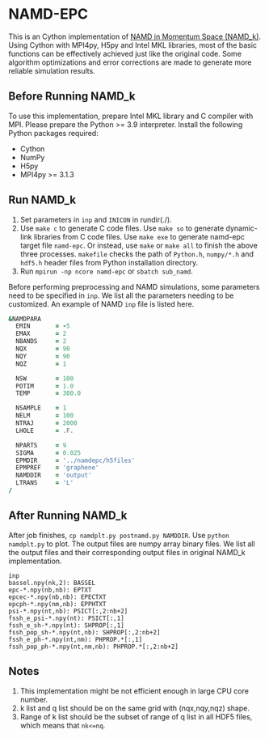 # NAMD-EPC

This is an Cython implementation of  [NAMD in Momentum Space (NAMD_k)](https://github.com/ZhenfaZheng/NAMDinMomentumSpace). Using Cython with MPI4py, H5py and Intel MKL libraries, most of the basic functions can be effectively achieved just like the original code. Some algorithm optimizations and error corrections are made to generate more reliable simulation results.

## Before Running NAMD_k

To use this implementation, prepare Intel MKL library and C compiler with MPI. Please prepare the Python >= 3.9 interpreter. Install the following Python packages required:

* Cython
* NumPy
* H5py
* MPI4py >= 3.1.3

## Run NAMD_k

1. Set parameters in `inp` and `INICON` in rundir(./).
2. Use `make c` to generate C code files.
   Use `make so` to generate dynamic-link libraries from C code files.
   Use `make exe` to generate namd-epc target file `namd-epc`.
   Or instead, use `make` or `make all` to finish the above three processes.
   `makefile` checks the path of `Python.h`, `numpy/*.h` and `hdf5.h` header files from Python installation directory.
3. Run `mpirun -np ncore namd-epc` or `sbatch sub_namd`.

Before performing preprocessing and NAMD simulations, some parameters need to be specified in `inp`. We list all the parameters needing to be customized. An example of NAMD `inp` file is listed here.

```fortran
&NAMDPARA
  EMIN       = -5
  EMAX       = 2
  NBANDS     = 2
  NQX        = 90
  NQY        = 90
  NQZ        = 1

  NSW        = 100
  POTIM      = 1.0
  TEMP       = 300.0

  NSAMPLE    = 1
  NELM       = 100
  NTRAJ      = 2000
  LHOLE      = .F.

  NPARTS     = 9
  SIGMA      = 0.025
  EPMDIR     = '../namdepc/h5files'
  EPMPREF    = 'graphene'
  NAMDDIR    = 'output'
  LTRANS     = 'L'
/
```

## After Running NAMD_k

After job finishes, `cp namdplt.py postnamd.py NAMDDIR`. Use `python namdplt.py` to plot.
The output files are numpy array binary files. We list all the output files and their corresponding output files in original NAMD_k implementation.

```
inp
bassel.npy(nk,2): BASSEL
epc-*.npy(nb,nb): EPTXT
epcec-*.npy(nb,nb): EPECTXT
epcph-*.npy(nm,nb): EPPHTXT
psi-*.npy(nt,nb): PSICT[:,2:nb+2]
fssh_e_psi-*.npy(nt): PSICT[:,1]
fssh_e_sh-*.npy(nt): SHPROP[:,1]
fssh_pop_sh-*.npy(nt,nb): SHPROP[:,2:nb+2]
fssh_e_ph-*.npy(nt,nm): PHPROP.*[:,1]
fssh_pop_ph-*.npy(nt,nm,nb): PHPROP.*[:,2:nb+2]
```

## Notes

1. This implementation might be not efficient enough in large CPU core number.
2. k list and q list should be on the same grid with (nqx,nqy,nqz) shape.
3. Range of k list should be the subset of range of q list in all HDF5 files, which means that `nk<=nq`.
